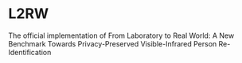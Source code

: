 # L2RW
The official implementation of From Laboratory to Real World: A New Benchmark Towards Privacy-Preserved Visible-Infrared Person Re-Identification

